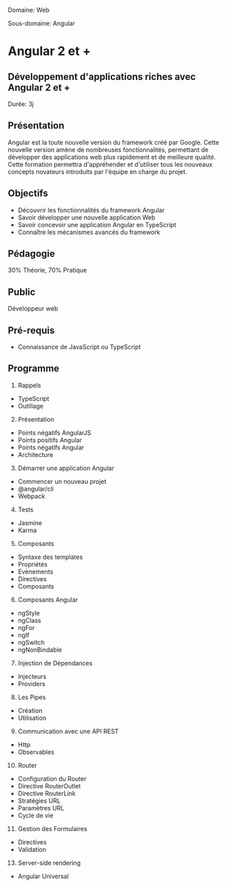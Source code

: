Domaine: Web

Sous-domaine: Angular

# Angular 2 et +
## Développement d'applications riches avec Angular 2 et +

Durée: 3j

## Présentation

Angular est la toute nouvelle version du framework créé par Google. Cette nouvelle version amène de nombreuses fonctionnalités, permettant de développer des applications web plus rapidement et de meilleure qualité. Cette formation permettra d'appréhender et d'utiliser tous les nouveaux concepts novateurs introduits par l'équipe en charge du projet.

## Objectifs

- Découvrir les fonctionnalités du framework Angular
- Savoir développer une nouvelle application Web
- Savoir concevoir une application Angular en TypeScript
- Connaître les mécanismes avancés du framework


## Pédagogie

30% Théorie, 70% Pratique

## Public

Développeur web

## Pré-requis

- Connaissance de JavaScript ou TypeScript

## Programme

1. Rappels
  - TypeScript
  - Outillage

2. Présentation
  - Points négatifs AngularJS
  - Points positifs Angular
  - Points négatifs Angular
  - Architecture

3. Démarrer une application Angular
  - Commencer un nouveau projet
  - @angular/cli
  - Webpack

4. Tests
  - Jasmine
  - Karma

5. Composants
  - Syntaxe des templates
  - Propriétés
  - Evènements
  - Directives
  - Composants

6. Composants Angular
  - ngStyle
  - ngClass
  - ngFor
  - ngIf
  - ngSwitch
  - ngNonBindable

7. Injection de Dépendances
  - Injecteurs
  - Providers

8. Les Pipes
  - Création
  - Utilisation

9. Communication avec une API REST
  - Http
  - Observables

10. Router
  - Configuration du Router
  - Directive RouterOutlet
  - Directive RouterLink
  - Stratégies URL
  - Paramètres URL
  - Cycle de vie

11. Gestion des Formulaires
  - Directives
  - Validation

13. Server-side rendering
  - Angular Universal
